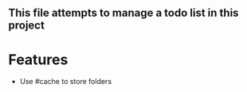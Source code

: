 ## This file attempts to manage a todo list in this project

# Features
- Use #cache to store folders